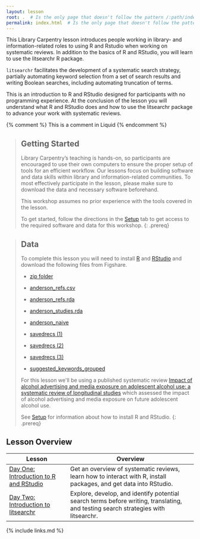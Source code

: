 ```yaml
---
layout: lesson
root: .  # Is the only page that doesn't follow the pattern /:path/index.html
permalink: index.html  # Is the only page that doesn't follow the pattern /:path/index.html
---
```

This Library Carpentry lesson introduces people working in library- and information-related roles to using R and Rstudio when working on systematic reviews. In addition to the basics of R and RStudio, you will learn to use the litsearchr R package. 

`litsearchr` facilitates the development of a systematic search strategy, partially automating keyword selection from a set of search results and writing Boolean searches, including automating truncation of terms. 

This is an introduction to R and RStudio designed for participants with no programming experience. At the conclusion of the lesson you will understand what R and RStudio does and how to use the litsearchr package to advance your work with systematic reviews.

<!-- this is an html comment -->

{% comment %} This is a comment in Liquid {% endcomment %}

> ## Getting Started
>
> Library Carpentry’s teaching is hands-on, so participants are encouraged to use their own computers to ensure the proper setup of tools for an efficient workflow. 
> Our lessons focus on building software and data skills within library and information-related communities. 
> To most effectively participate in the lesson, please make sure to download the data and necessary software beforehand.
> 
> 
> This workshop assumes no prior experience with the tools covered in the lesson.
>
> To get started, follow the directions in the [Setup](https://ameliakallaher.github.io/lc-litsearchr/setup.html) tab to
> get access to the required software and data for this workshop.
{: .prereq}

> ## Data
>
> To complete this lesson you will need to install [R](http://cran.r-project.org/bin/windows/base/release.htm) and [RStudio](https://www.rstudio.com/products/rstudio/download/#download) and download the following files from Figshare.
> * [zip folder](https://doi.org/10.6084/m9.figshare.12753506)
>
> * [anderson_refs.csv](https://doi.org/10.6084/m9.figshare.12417554.v1) 
> * [anderson_refs.rda](https://doi.org/10.6084/m9.figshare.12685472)
> * [anderson_studies.rda](https://doi.org/10.6084/m9.figshare.12685481)
> * [anderson_naive](https://doi.org/10.6084/m9.figshare.12685487) 
> * [savedrecs (1)](https://doi.org/10.6084/m9.figshare.12735281)
> * [savedrecs (2)](https://doi.org/10.6084/m9.figshare.12735284)
> * [savedrecs (3)](https://doi.org/10.6084/m9.figshare.12735287)
> * [suggested_keywords_grouped](https://doi.org/10.6084/m9.figshare.12735275)
>
> For this lesson we'll be using a published systematic review [Impact of alcohol advertising and media exposure on adolescent alcohol use: a systematic review of longitudinal studies](https://pubmed.ncbi.nlm.nih.gov/19144976/) which assessed the impact of alcohol advertising and media exposure on future adolescent alcohol use.
>
> See [Setup](https://ameliakallaher.github.io/lc-litsearchr/setup.html) for information about how to install R and RStudio.
{: .prereq}

## Lesson Overview 

| Lesson    | Overview |
| ------- | ---------- |
| [Day One: Introduction to R and RStudio](https://ameliakallaher.github.io/lc-litsearchr/01-introduction/index.html) | Get an overview of systematic reviews, learn how to interact with R, install packages, and get data into RStudio. |
| [Day Two: Introduction to litsearchr](https://ameliakallaher.github.io/lc-litsearchr/11-introduction-to-litsearchr/index.html) | Explore, develop, and identify potential search terms before writing, translating, and testing search strategies with litsearchr. |


{% include links.md %}
